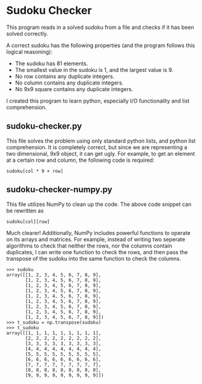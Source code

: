 # Sudoku Checker

This program reads in a solved sudoku from a file and checks if it has been solved correctly.

A correct sudoku has the following properties (and the program follows this logical reasoning):
* The sudoku has 81 elements.
* The smallest value in the sudoku is 1, and the largest value is 9.
* No row contains any duplicate integers.
* No column contains any duplicate integers.
* No 9x9 square contains any duplicate integers.

I created this program to learn python, especially I/O functionality and list comprehension.


## sudoku-checker.py
This file solves the problem using only standard python lists, and python list comprehension. It is completely correct, but since we are representing a two dimensional, 9x9 object, it can get ugly. For example, to get an element at a certain row and column, the following code is required: 
    
    sudoku[col * 9 + row]

## sudoku-checker-numpy.py
This file utilizes NumPy to clean up the code. The above code snippet can be rewritten as 

    sudoku[col][row]
    
Much clearer! Additionally, NumPy includes powerful functions to operate on its arrays and matrices. For example, instead of writing two seperate algorithms to check that neither the rows, nor the columns contain duplicates, I can write one function to check the rows, and then pass the transpose of the sudoku into the same function to check the columns.
    
    >>> sudoku
    array([[1, 2, 3, 4, 5, 6, 7, 8, 9],
           [1, 2, 3, 4, 5, 6, 7, 8, 9],
           [1, 2, 3, 4, 5, 6, 7, 8, 9],
           [1, 2, 3, 4, 5, 6, 7, 8, 9],
           [1, 2, 3, 4, 5, 6, 7, 8, 9],
           [1, 2, 3, 4, 5, 6, 7, 8, 9],
           [1, 2, 3, 4, 5, 6, 7, 8, 9],
           [1, 2, 3, 4, 5, 6, 7, 8, 9],
           [1, 2, 3, 4, 5, 6, 7, 8, 9]])
    >>> t_sudoku = np.transpose(sudoku)
    >>> t_sudoku
    array([[1, 1, 1, 1, 1, 1, 1, 1, 1],
           [2, 2, 2, 2, 2, 2, 2, 2, 2],
           [3, 3, 3, 3, 3, 3, 3, 3, 3],
           [4, 4, 4, 4, 4, 4, 4, 4, 4],
           [5, 5, 5, 5, 5, 5, 5, 5, 5],
           [6, 6, 6, 6, 6, 6, 6, 6, 6],
           [7, 7, 7, 7, 7, 7, 7, 7, 7],
           [8, 8, 8, 8, 8, 8, 8, 8, 8],
           [9, 9, 9, 9, 9, 9, 9, 9, 9]])
    
      
